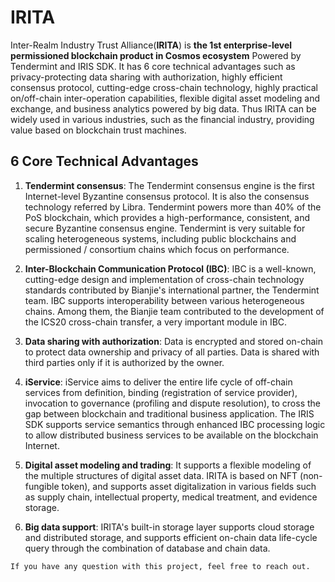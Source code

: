 # IRITA

Inter-Realm Industry Trust Alliance(**IRITA**) is **the 1st enterprise-level permissioned blockchain product in Cosmos ecosystem** Powered by Tendermint and IRIS SDK. It has 6 core technical advantages such as privacy-protecting data sharing with authorization, highly efficient consensus protocol, cutting-edge cross-chain technology, highly practical on/off-chain inter-operation capabilities, flexible digital asset modeling and exchange, and business analytics powered by big data. Thus IRITA can be widely used in various industries, such as the financial industry, providing value based on blockchain trust machines.

## 6 Core Technical Advantages

1. **Tendermint consensus**: The Tendermint consensus engine is the first Internet-level Byzantine consensus protocol. It is also the consensus technology referred by Libra. Tendermint powers more than 40% of the PoS blockchain, which provides a high-performance, consistent, and secure Byzantine consensus engine. Tendermint is very suitable for scaling heterogeneous systems, including public blockchains and permissioned / consortium chains which focus on performance.

2. **Inter-Blockchain Communication Protocol (IBC)**: IBC is a well-known, cutting-edge design and implementation of cross-chain technology standards contributed by Bianjie's international partner, the Tendermint team. IBC supports interoperability between various heterogeneous chains. Among them, the Bianjie team contributed to the development of the ICS20 cross-chain transfer, a very important module in IBC.

3. **Data sharing with authorization**: Data is encrypted and stored on-chain to protect data ownership and privacy of all parties. Data is shared with third parties only if it is authorized by the owner.

4. **iService**: iService aims to deliver the entire life cycle of off-chain services from definition, binding (registration of service provider), invocation to governance (profiling and dispute resolution), to cross the gap between blockchain and traditional business application. The IRIS SDK supports service semantics through enhanced IBC processing logic to allow distributed business services to be available on the blockchain Internet.

5. **Digital asset modeling and trading**: It supports a flexible modeling of the multiple structures of digital asset data. IRITA is based on NFT (non-fungible token), and supports asset digitalization in various fields such as supply chain, intellectual property, medical treatment, and evidence storage.

6. **Big data support**: IRITA's built-in storage layer supports cloud storage and distributed storage, and supports efficient on-chain data life-cycle query through the combination of database and chain data.


`If you have any question with this project, feel free to reach out.`
